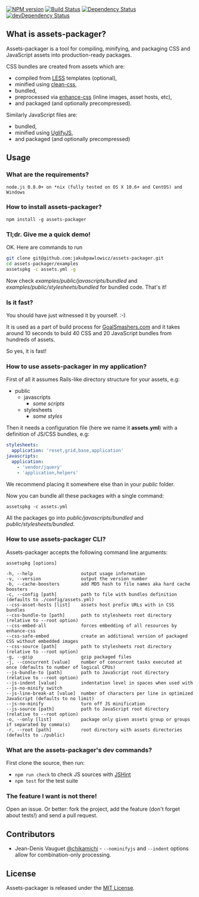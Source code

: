 [![NPM version](https://badge.fury.io/js/assets-packager.svg)](https://badge.fury.io/js/assets-packager)
[![Build Status](https://secure.travis-ci.org/jakubpawlowicz/assets-packager.svg)](https://travis-ci.org/jakubpawlowicz/assets-packager)
[![Dependency Status](https://david-dm.org/jakubpawlowicz/assets-packager.svg)](https://david-dm.org/jakubpawlowicz/assets-packager)
[![devDependency Status](https://david-dm.org/jakubpawlowicz/assets-packager/dev-status.svg)](https://david-dm.org/jakubpawlowicz/assets-packager#info=devDependencies)

## What is assets-packager?

Assets-packager is a tool for compiling, minifying, and packaging CSS and JavaScript assets into production-ready packages.

CSS bundles are created from assets which are:

* compiled from [LESS](https://github.com/less/less.js) templates (optional),
* minified using [clean-css](https://github.com/jakubpawlowicz/clean-css),
* bundled,
* preprocessed via [enhance-css](https://github.com/jakubpawlowicz/enhance-css)
  (inline images, asset hosts, etc),
* and packaged (and optionally precompressed).

Similarly JavaScript files are:

* bundled,
* minified using [UglifyJS](https://github.com/mishoo/UglifyJS),
* and packaged (and optionally precompressed)


## Usage

### What are the requirements?

```
node.js 0.8.0+ on *nix (fully tested on OS X 10.6+ and CentOS) and Windows
```

### How to install assets-packager?

```
npm install -g assets-packager
```

### Tl;dr. Give me a quick demo!

OK. Here are commands to run

```bash
git clone git@github.com:jakubpawlowicz/assets-packager.git
cd assets-packager/examples
assetspkg -c assets.yml -g
```

Now check _examples/public/javascripts/bundled_ and _examples/public/stylesheets/bundled_ for bundled code.
That's it!

### Is it fast?

You should have just witnessed it by yourself. :-)

It is used as a part of build process for [GoalSmashers.com](http://goalsmashers.com)
and it takes around 10 seconds to buld 40 CSS and 20 JavaScript bundles from hundreds of assets.

So yes, it is fast!

### How to use assets-packager in my application?

First of all it assumes Rails-like directory structure for your assets, e.g:

- public
    - javascripts
        - _some scripts_
    - stylesheets
        - _some styles_

Then it needs a configuration file (here we name it **assets.yml**)
with a definition of JS/CSS bundles, e.g:

```yml
stylesheets:
  application: 'reset,grid,base,application'
javascripts:
  application:
    - 'vendor/jquery'
    - 'application,helpers'
```

We recommend placing it somewhere else than in your _public_ folder.

Now you can bundle all these packages with a single command:

```
assetspkg -c assets.yml
```

All the packages go into _public/javascripts/bundled_ and _public/stylesheets/bundled_.

### How to use assets-packager CLI?

Assets-packager accepts the following command line arguments:

```
assetspkg [options]

-h, --help                  output usage information
-v, --version               output the version number
-b, --cache-boosters        add MD5 hash to file names aka hard cache boosters
-c, --config [path]         path to file with bundles definition (defaults to ./config/assets.yml)
--css-asset-hosts [list]    assets host prefix URLs with in CSS bundles
--css-bundle-to [path]      path to stylesheets root directory (relative to --root option)
--css-embed-all             forces embedding of all resources by enhance-css
--css-safe-embed            create an additional version of packaged CSS without embedded images
--css-source [path]         path to stylesheets root directory (relative to --root option)
-g, --gzip                  gzip packaged files
-j, --concurrent [value]    number of concurrent tasks executed at once (defaults to number of logical CPUs)
--js-bundle-to [path]       path to JavaScript root directory (relative to --root option)
--js-indent [value]         indentation level in spaces when used with --js-no-minify switch
--js-line-break-at [value]  number of characters per line in optimized JavaScript (defaults to no limit)
--js-no-minify              turn off JS minification
--js-source [path]          path to JavaScript root directory (relative to --root option)
-o, --only [list]           package only given assets group or groups if separated by comma(s)
-r, --root [path]           root directory with assets directories (defaults to ./public)
```

### What are the assets-packager's dev commands?

First clone the source, then run:

* `npm run check` to check JS sources with [JSHint](https://github.com/jshint/jshint/)
* `npm test` for the test suite

### The feature I want is not there!

Open an issue. Or better: fork the project, add the feature
(don't forget about tests!) and send a pull request.


## Contributors

* Jean-Denis Vauguet [@chikamichi](https://github.com/chikamichi) - `--nominifyjs` and `--indent` options allow for combination-only processing.


## License

Assets-packager is released under the [MIT License](https://github.com/jakubpawlowicz/assets-packager/blob/master/LICENSE).
